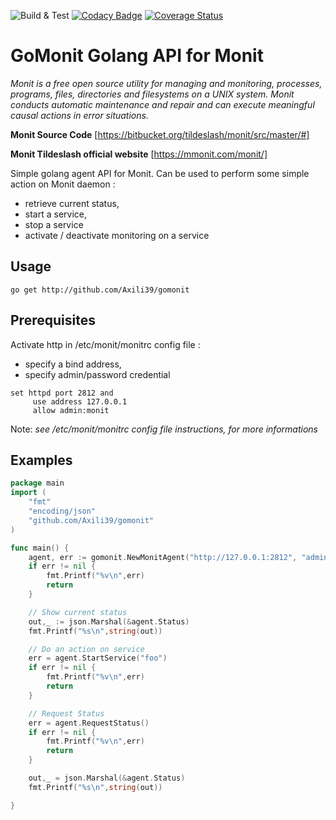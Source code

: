 ![Build & Test](https://github.com/Axili39/gomonit/workflows/Build%20&%20Test/badge.svg)
[![Codacy Badge](https://api.codacy.com/project/badge/Grade/8929ee11e1d44c5b98f3752fd8347b14)](https://app.codacy.com/manual/Axili39/gomonit?utm_source=github.com&utm_medium=referral&utm_content=Axili39/gomonit&utm_campaign=Badge_Grade_Dashboard)
[![Coverage Status](https://coveralls.io/repos/github/Axili39/gomonit/badge.svg?branch=master)](https://coveralls.io/github/Axili39/gomonit?branch=master)

GoMonit Golang API for Monit
============================

*Monit is a free open source utility for managing and monitoring, processes, programs, files, directories and filesystems on a UNIX system. Monit conducts automatic maintenance and repair and can execute meaningful causal actions in error situations.*

**Monit Source Code** [https://bitbucket.org/tildeslash/monit/src/master/#]

**Monit Tildeslash official website** [https://mmonit.com/monit/]

Simple golang agent API for Monit.
Can be used to perform some simple action on Monit daemon :
  - retrieve current status,
  - start a service,
  - stop a service
  - activate / deactivate monitoring on a service

Usage
-----
```shell
go get http://github.com/Axili39/gomonit
```

Prerequisites
-------------

Activate http in /etc/monit/monitrc config file :
  - specify a bind address,
  - specify admin/password credential

```apacheconf
set httpd port 2812 and
     use address 127.0.0.1
     allow admin:monit
```
Note: *see /etc/monit/monitrc config file instructions, for more informations*

Examples
--------

```go
package main
import (
	"fmt"	
	"encoding/json"
	"github.com/Axili39/gomonit"
)

func main() {
	agent, err := gomonit.NewMonitAgent("http://127.0.0.1:2812", "admin:monit")
	if err != nil {
		fmt.Printf("%v\n",err)
		return
	}

	// Show current status
	out,_ := json.Marshal(&agent.Status)
	fmt.Printf("%s\n",string(out))

	// Do an action on service
	err = agent.StartService("foo")
	if err != nil {
		fmt.Printf("%v\n",err)
		return
	}

	// Request Status
	err = agent.RequestStatus()
	if err != nil {
		fmt.Printf("%v\n",err)
		return
	}

	out,_ = json.Marshal(&agent.Status)
	fmt.Printf("%s\n",string(out))

}
```
